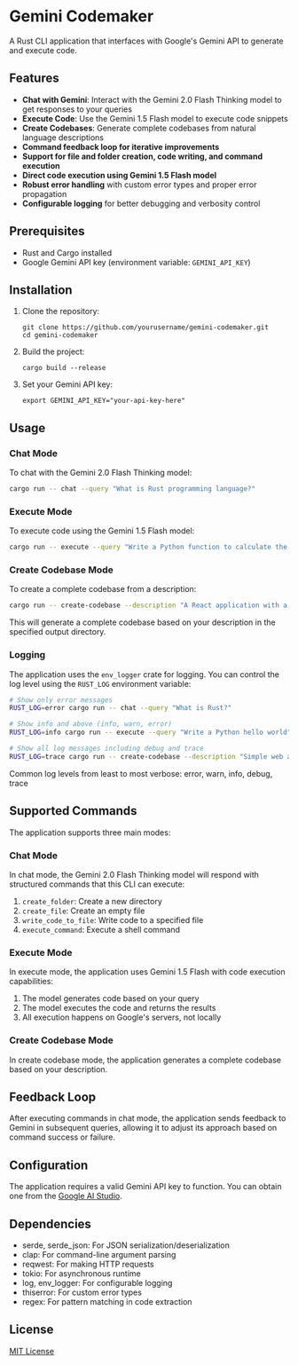 # Gemini Codemaker

A Rust CLI application that interfaces with Google's Gemini API to generate and execute code.

## Features

- **Chat with Gemini**: Interact with the Gemini 2.0 Flash Thinking model to get responses to your queries
- **Execute Code**: Use the Gemini 1.5 Flash model to execute code snippets
- **Create Codebases**: Generate complete codebases from natural language descriptions
- **Command feedback loop for iterative improvements**
- **Support for file and folder creation, code writing, and command execution**
- **Direct code execution using Gemini 1.5 Flash model**
- **Robust error handling** with custom error types and proper error propagation
- **Configurable logging** for better debugging and verbosity control

## Prerequisites

- Rust and Cargo installed
- Google Gemini API key (environment variable: `GEMINI_API_KEY`)

## Installation

1. Clone the repository:
   ```
   git clone https://github.com/yourusername/gemini-codemaker.git
   cd gemini-codemaker
   ```
2. Build the project:
   ```
   cargo build --release
   ```
3. Set your Gemini API key:
   ```
   export GEMINI_API_KEY="your-api-key-here"
   ```

## Usage

### Chat Mode

To chat with the Gemini 2.0 Flash Thinking model:

```bash
cargo run -- chat --query "What is Rust programming language?"
```

### Execute Mode

To execute code using the Gemini 1.5 Flash model:

```bash
cargo run -- execute --query "Write a Python function to calculate the factorial of a number and show its usage"
```

### Create Codebase Mode

To create a complete codebase from a description:

```bash
cargo run -- create-codebase --description "A React application with a Node.js backend that provides a simple todo list functionality" --output-dir my_project
```

This will generate a complete codebase based on your description in the specified output directory.

### Logging

The application uses the `env_logger` crate for logging. You can control the log level using the `RUST_LOG` environment variable:

```bash
# Show only error messages
RUST_LOG=error cargo run -- chat --query "What is Rust?"

# Show info and above (info, warn, error)
RUST_LOG=info cargo run -- execute --query "Write a Python hello world"

# Show all log messages including debug and trace
RUST_LOG=trace cargo run -- create-codebase --description "Simple web app" --output-dir test_app
```

Common log levels from least to most verbose: error, warn, info, debug, trace

## Supported Commands

The application supports three main modes:

### Chat Mode

In chat mode, the Gemini 2.0 Flash Thinking model will respond with structured commands that this CLI can execute:

1. `create_folder`: Create a new directory
2. `create_file`: Create an empty file
3. `write_code_to_file`: Write code to a specified file
4. `execute_command`: Execute a shell command

### Execute Mode

In execute mode, the application uses Gemini 1.5 Flash with code execution capabilities:

1. The model generates code based on your query
2. The model executes the code and returns the results
3. All execution happens on Google's servers, not locally

### Create Codebase Mode

In create codebase mode, the application generates a complete codebase based on your description.

## Feedback Loop

After executing commands in chat mode, the application sends feedback to Gemini in subsequent queries, allowing it to adjust its approach based on command success or failure.

## Configuration

The application requires a valid Gemini API key to function. You can obtain one from the [Google AI Studio](https://ai.google.dev/).

## Dependencies

- serde, serde_json: For JSON serialization/deserialization
- clap: For command-line argument parsing
- reqwest: For making HTTP requests
- tokio: For asynchronous runtime
- log, env_logger: For configurable logging
- thiserror: For custom error types
- regex: For pattern matching in code extraction

## License

[MIT License](LICENSE)
